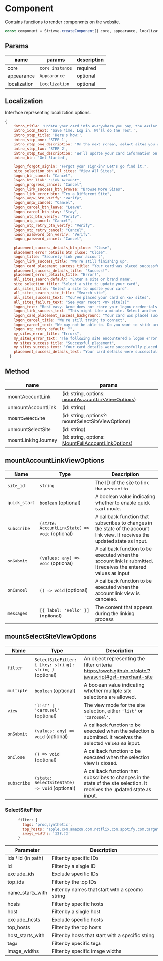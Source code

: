 # Component

Contains functions to render components on the website.

```js
const component = Strivve.createComponent({ core, appearance, localization });
```

## Params

| name         | params                   | description |
| ------------ | ------------------------ | ----------- |
| core         | `core instance` | required    |
| appearance   | `Appearance`             | optional    |
| localization | `Localization`           | optional    |

## Localization

Interface representing localization options.
```js
{
    intro_title: 'Update your card info everywhere you pay, the easier way!',
    intro_icon_text: 'Save time. Log in. We’ll do the rest.',
    intro_step_title: 'Here’s how:',
    intro_step_one: 'STEP 1',
    intro_step_one_description: 'On the next screen, select sites you shop with, and log in.',
    intro_step_two: 'STEP 2',
    intro_step_two_description: 'We’ll update your card information on that site for you.',
    intro_btn: 'Get Started',

    logon_forgot_signin: "Forgot your sign-in? Let's go find it.",
    site_selection_btn_all_sites: "View All Sites",
    logon_btn_cancel: "Cancel",
    logon_btn_link: "Link Account",
    logon_progress_cancel: "Cancel",
    logon_link_success_btn_browse: "Browse More Sites",
    logon_link_error_btn: "Try a Different Site",
    logon_unpw_btn_verify: "Verify",
    logon_unpw_cancel: "Cancel",
    logon_cancel_btn_leave: "Leave",
    logon_cancel_btn_stay: "Stay",
    logon_otp_btn_verify: "Verify",
    logon_otp_cancel: "Cancel",
    logon_otp_retry_btn_verify: "Verify",
    logon_otp_retry_cancel: "Cancel",
    logon_password_btn_verify: "Verify",
    logon_password_cancel: "Cancel",

    placement_success_details_btn_close: "Close",
    placement_error_details_btn_close: "Close",
    logon_title: "Securely link your account",
    logon_link_success_title: "We're still finishing up",
    logon_card_placement_success_title: "Your card was placed successfully",
    placement_success_details_title: "Success!",
    placement_error_details_title: "Error!",
    all_sites_search_default: "Enter a site or brand name",
    site_selection_title: "Select a site to update your card",
    all_sites_title: "Select a site to update your card",
    all_sites_search_site_title: "Search site",
    all_sites_success_text: "You've placed your card on <n> sites",
    all_sites_failure_text: "See your recent <n> site(s)",
    logon_text: "Rest easy. Acme does not store your logon credentials.",
    logon_link_success_text: "This might take a minute. Select another site to update while you wait.",
    logon_card_placement_success_background: "Your card was placed successfully",
    logon_cancel_title: "We're still trying to connect",
    logon_cancel_text: "We may not be able to. Do you want to stick around and find out?",
    logon_otp_retry_default: "",
    my_sites_error_title: "Errors",
    my_sites_error_text: "The following site encountered a logon error. Click more for details.",
    my_sites_success_title: "Successful placement",
    my_sites_success_text: "Your card details were successfully placed on the following sites",
    placement_success_details_text: "Your card details were successfully placed on this site",
  }
```

## Method

| name                | params                                                                             |
| ------------------- | ---------------------------------------------------------------------------------- |
| mountAccountLink    | (id: string, options: [mountAccountLinkViewOptions](#mountAccountLinkViewOptions)) |
| unmountAccountLink  | (id: string)                                                                       |
| mountSelectSite     | (id: string, options?: mountSelectSiteViewOptions)                                 |
| unmountSelectSite   | (id: string)                                                                       |
| mountLinkingJourney | (id: string, options: [MountFullAccountLinkOptions](#MountFullAccountLinkOptions)) |

## mountAccountLinkViewOptions <a href="#mountAccountLinkViewOptions" id="mountAccountLinkViewOptions"></a>

| Name          | Type                                           | Description                                                                                                                   |
| ------------- | ---------------------------------------------- | ----------------------------------------------------------------------------------------------------------------------------- |
| `site_id`     | `string`                                       | The ID of the site to link the account to.                                                                                    |
| `quick_start` | `boolean` (optional)                           | A boolean value indicating whether to enable quick start mode.                                                                |
| `subscribe`   | `(state: AccountLinkState) => void` (optional) | A callback function that subscribes to changes in the state of the account link view. It receives the updated state as input. |
| `onSubmit`    | `(values: any) => void` (optional)             | A callback function to be executed when the account link is submitted. It receives the entered values as input.               |
| `onCancel`    | `() => void` (optional)                        | A callback function to be executed when the account link view is canceled.   
| `messages`    | `[{ label: 'Hello' }]` (optional)                        | The content that appears during the linking process.                              |

## mountSelectSiteViewOptions <a href="#mountSelectSiteViewOptions" id="mountSelectSiteViewOptions"></a>

| Name       | Type                                    | Description                                                                                                               |
| ---------- | --------------------------------------- | ------------------------------------------------------------------------------------------------------------------------- |
| `filter`   | `SelectSiteFilter: { [key: string]: string } ` (optional)                  | An object representing the filter criteria https://swch.github.io/slate/?javascript#get-merchant-site                                                                              |
| `multiple` | `boolean` (optional)                    | A boolean value indicating whether multiple site selections are allowed.                                                   |
| `view`     | `'list' \| 'carousel'` (optional)       | The view mode for the site selection, either `'list'` or `'carousel'`.                                                     |
| `onSubmit` | `(values: any) => void` (optional)      | A callback function to be executed when the selection is submitted. It receives the selected values as input.              |
| `onClose`  | `() => void` (optional)                 | A callback function to be executed when the selection view is closed.                                                      |
| `subscribe`| `(state: SelectSiteState) => void` (optional) | A callback function that subscribes to changes in the state of the site selection. It receives the updated state as input. |


### SelectSiteFilter

```js
      filter: {
        tags: 'prod,synthetic',
        top_hosts: 'apple.com,amazon.com,netflix.com,spotify.com,target.com,uber.com,venmo.com,walgreens.com,walmart.com',
        image_widths: '128,32'
      }
```

| Parameter            | Description                                    |
|----------------------|------------------------------------------------|
| ids / id (in path)   | Filter by specific IDs                         |
| id                   | Filter by a single ID                          |
| exclude_ids          | Exclude specific IDs                           |
| top_ids              | Filter by the top IDs                          |
| name_starts_with     | Filter by names that start with a specific string |
| hosts                | Filter by specific hosts                       |
| host                 | Filter by a single host                        |
| exclude_hosts        | Exclude specific hosts                         |
| top_hosts            | Filter by the top hosts                         |
| host_starts_with     | Filter by hosts that start with a specific string |
| tags                 | Filter by specific tags                         |
| image_widths         | Filter by specific image widths                 |
